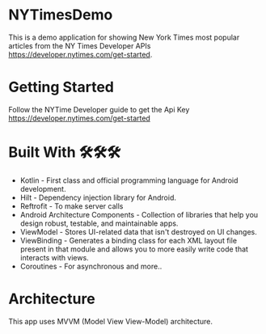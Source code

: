 # NYTimesDemo
This is a demo application for showing New York Times most popular articles from the NY Times Developer APIs https://developer.nytimes.com/get-started.

# Getting Started
Follow the NYTime Developer guide to get the Api Key
https://developer.nytimes.com/get-started

# Built With 🛠🛠🛠
- Kotlin - First class and official programming language for Android development.
- Hilt - Dependency injection library for Android.
- Reftrofit - To make server calls
- Android Architecture Components - Collection of libraries that help you design robust, testable, and maintainable apps.
- ViewModel - Stores UI-related data that isn't destroyed on UI changes.
- ViewBinding - Generates a binding class for each XML layout file present in that module and allows you to more easily write code that interacts with views.
- Coroutines - For asynchronous and more..

# Architecture
This app uses MVVM (Model View View-Model) architecture.
